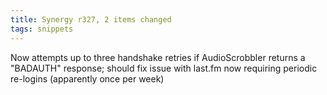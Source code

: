 ```yaml
---
title: Synergy r327, 2 items changed
tags: snippets
---
```


Now attempts up to three handshake retries if AudioScrobbler returns a "BADAUTH" response; should fix issue with last.fm now requiring periodic re-logins (apparently once per week)
